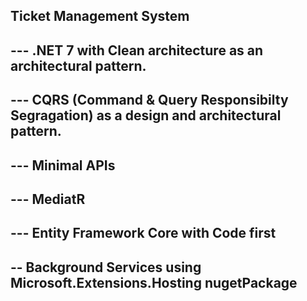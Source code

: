 Ticket Management System 
--
--- .NET 7 with Clean architecture as an architectural pattern.
--
--- CQRS (Command & Query Responsibilty Segragation) as a design and architectural pattern.
--
--- Minimal APIs
--
--- MediatR 
---
--- Entity Framework Core with Code first
--
-- Background Services using Microsoft.Extensions.Hosting nugetPackage
--
